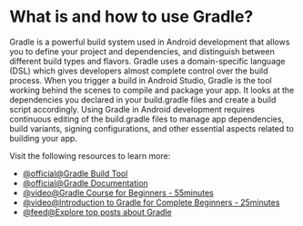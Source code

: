 # What is and how to use Gradle?

Gradle is a powerful build system used in Android development that allows you to define your project and dependencies, and distinguish between different build types and flavors. Gradle uses a domain-specific language (DSL) which gives developers almost complete control over the build process. When you trigger a build in Android Studio, Gradle is the tool working behind the scenes to compile and package your app. It looks at the dependencies you declared in your build.gradle files and create a build script accordingly. Using Gradle in Android development requires continuous editing of the build.gradle files to manage app dependencies, build variants, signing configurations, and other essential aspects related to building your app.

Visit the following resources to learn more:

- [@official@Gradle Build Tool](https://gradle.org/)
- [@official@Gradle Documentation](https://docs.gradle.org/current/userguide/getting_started_eng.html)
- [@video@Gradle Course for Beginners - 55minutes](https://www.youtube.com/watch?v=R6Z-Sxb837I)
- [@video@Introduction to Gradle for Complete Beginners - 25minutes](https://youtu.be/-dtcEMLNmn0?si=NuIP-3wNpUrxfTxA)
- [@feed@Explore top posts about Gradle](https://app.daily.dev/tags/gradle?ref=roadmapsh)
